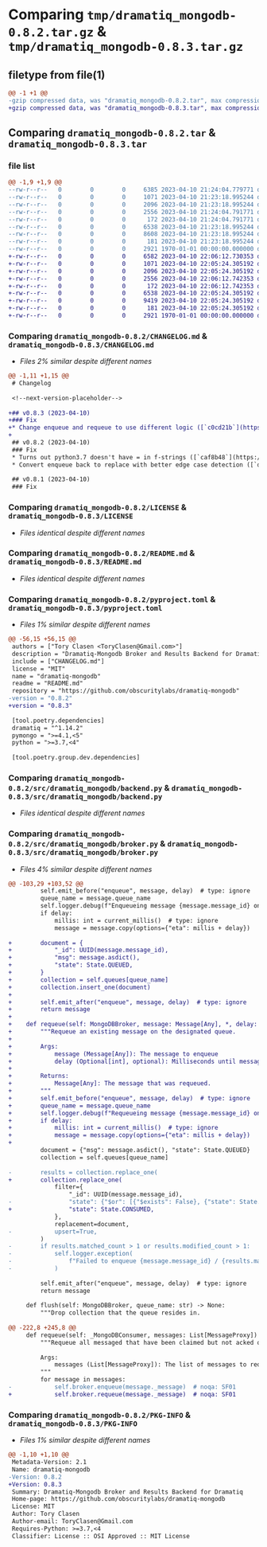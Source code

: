# Comparing `tmp/dramatiq_mongodb-0.8.2.tar.gz` & `tmp/dramatiq_mongodb-0.8.3.tar.gz`

## filetype from file(1)

```diff
@@ -1 +1 @@
-gzip compressed data, was "dramatiq_mongodb-0.8.2.tar", max compression
+gzip compressed data, was "dramatiq_mongodb-0.8.3.tar", max compression
```

## Comparing `dramatiq_mongodb-0.8.2.tar` & `dramatiq_mongodb-0.8.3.tar`

### file list

```diff
@@ -1,9 +1,9 @@
--rw-r--r--   0        0        0     6385 2023-04-10 21:24:04.779771 dramatiq_mongodb-0.8.2/CHANGELOG.md
--rw-r--r--   0        0        0     1071 2023-04-10 21:23:18.995244 dramatiq_mongodb-0.8.2/LICENSE
--rw-r--r--   0        0        0     2096 2023-04-10 21:23:18.995244 dramatiq_mongodb-0.8.2/README.md
--rw-r--r--   0        0        0     2556 2023-04-10 21:24:04.791771 dramatiq_mongodb-0.8.2/pyproject.toml
--rw-r--r--   0        0        0      172 2023-04-10 21:24:04.791771 dramatiq_mongodb-0.8.2/src/dramatiq_mongodb/__init__.py
--rw-r--r--   0        0        0     6538 2023-04-10 21:23:18.995244 dramatiq_mongodb-0.8.2/src/dramatiq_mongodb/backend.py
--rw-r--r--   0        0        0     8608 2023-04-10 21:23:18.995244 dramatiq_mongodb-0.8.2/src/dramatiq_mongodb/broker.py
--rw-r--r--   0        0        0      181 2023-04-10 21:23:18.995244 dramatiq_mongodb-0.8.2/src/dramatiq_mongodb/state.py
--rw-r--r--   0        0        0     2921 1970-01-01 00:00:00.000000 dramatiq_mongodb-0.8.2/PKG-INFO
+-rw-r--r--   0        0        0     6582 2023-04-10 22:06:12.730353 dramatiq_mongodb-0.8.3/CHANGELOG.md
+-rw-r--r--   0        0        0     1071 2023-04-10 22:05:24.305192 dramatiq_mongodb-0.8.3/LICENSE
+-rw-r--r--   0        0        0     2096 2023-04-10 22:05:24.305192 dramatiq_mongodb-0.8.3/README.md
+-rw-r--r--   0        0        0     2556 2023-04-10 22:06:12.742353 dramatiq_mongodb-0.8.3/pyproject.toml
+-rw-r--r--   0        0        0      172 2023-04-10 22:06:12.742353 dramatiq_mongodb-0.8.3/src/dramatiq_mongodb/__init__.py
+-rw-r--r--   0        0        0     6538 2023-04-10 22:05:24.305192 dramatiq_mongodb-0.8.3/src/dramatiq_mongodb/backend.py
+-rw-r--r--   0        0        0     9419 2023-04-10 22:05:24.305192 dramatiq_mongodb-0.8.3/src/dramatiq_mongodb/broker.py
+-rw-r--r--   0        0        0      181 2023-04-10 22:05:24.305192 dramatiq_mongodb-0.8.3/src/dramatiq_mongodb/state.py
+-rw-r--r--   0        0        0     2921 1970-01-01 00:00:00.000000 dramatiq_mongodb-0.8.3/PKG-INFO
```

### Comparing `dramatiq_mongodb-0.8.2/CHANGELOG.md` & `dramatiq_mongodb-0.8.3/CHANGELOG.md`

 * *Files 2% similar despite different names*

```diff
@@ -1,11 +1,15 @@
 # Changelog
 
 <!--next-version-placeholder-->
 
+## v0.8.3 (2023-04-10)
+### Fix
+* Change enqueue and requeue to use different logic ([`c0cd21b`](https://github.com/obscuritylabs/dramatiq-mongodb/commit/c0cd21b0fb1743e1bbe76a6319b76085e4ce2db8))
+
 ## v0.8.2 (2023-04-10)
 ### Fix
 * Turns out python3.7 doesn't have = in f-strings ([`caf8b48`](https://github.com/obscuritylabs/dramatiq-mongodb/commit/caf8b48abbd93b5ae632e3c3ea796b1e4005f3df))
 * Convert enqueue back to replace with better edge case detection ([`d15ad01`](https://github.com/obscuritylabs/dramatiq-mongodb/commit/d15ad01a44136c5ba4d2db89ded3af4bc729d022))
 
 ## v0.8.1 (2023-04-10)
 ### Fix
```

### Comparing `dramatiq_mongodb-0.8.2/LICENSE` & `dramatiq_mongodb-0.8.3/LICENSE`

 * *Files identical despite different names*

### Comparing `dramatiq_mongodb-0.8.2/README.md` & `dramatiq_mongodb-0.8.3/README.md`

 * *Files identical despite different names*

### Comparing `dramatiq_mongodb-0.8.2/pyproject.toml` & `dramatiq_mongodb-0.8.3/pyproject.toml`

 * *Files 1% similar despite different names*

```diff
@@ -56,15 +56,15 @@
 authors = ["Tory Clasen <ToryClasen@Gmail.com>"]
 description = "Dramatiq-Mongodb Broker and Results Backend for Dramatiq"
 include = ["CHANGELOG.md"]
 license = "MIT"
 name = "dramatiq-mongodb"
 readme = "README.md"
 repository = "https://github.com/obscuritylabs/dramatiq-mongodb"
-version = "0.8.2"
+version = "0.8.3"
 
 [tool.poetry.dependencies]
 dramatiq = "^1.14.2"
 pymongo = ">=4.1,<5"
 python = ">=3.7,<4"
 
 [tool.poetry.group.dev.dependencies]
```

### Comparing `dramatiq_mongodb-0.8.2/src/dramatiq_mongodb/backend.py` & `dramatiq_mongodb-0.8.3/src/dramatiq_mongodb/backend.py`

 * *Files identical despite different names*

### Comparing `dramatiq_mongodb-0.8.2/src/dramatiq_mongodb/broker.py` & `dramatiq_mongodb-0.8.3/src/dramatiq_mongodb/broker.py`

 * *Files 4% similar despite different names*

```diff
@@ -103,29 +103,52 @@
         self.emit_before("enqueue", message, delay)  # type: ignore
         queue_name = message.queue_name
         self.logger.debug(f"Enqueueing message {message.message_id} on queue {queue_name}")
         if delay:
             millis: int = current_millis()  # type: ignore
             message = message.copy(options={"eta": millis + delay})
 
+        document = {
+            "_id": UUID(message.message_id),
+            "msg": message.asdict(),
+            "state": State.QUEUED,
+        }
+        collection = self.queues[queue_name]
+        collection.insert_one(document)
+
+        self.emit_after("enqueue", message, delay)  # type: ignore
+        return message
+
+    def requeue(self: MongoDBBroker, message: Message[Any], *, delay: Optional[int] = None) -> Message[Any]:
+        """Requeue an existing message on the designated queue.
+
+        Args:
+            message (Message[Any]): The message to enqueue
+            delay (Optional[int], optional): Milliseconds until message should br processed. Defaults to None.
+
+        Returns:
+            Message[Any]: The message that was requeued.
+        """
+        self.emit_before("enqueue", message, delay)  # type: ignore
+        queue_name = message.queue_name
+        self.logger.debug(f"Requeueing message {message.message_id} on queue {queue_name}")
+        if delay:
+            millis: int = current_millis()  # type: ignore
+            message = message.copy(options={"eta": millis + delay})
+
         document = {"msg": message.asdict(), "state": State.QUEUED}
         collection = self.queues[queue_name]
 
-        results = collection.replace_one(
+        collection.replace_one(
             filter={
                 "_id": UUID(message.message_id),
-                "state": {"$or": [{"$exists": False}, {"state": State.CONSUMED}]},
+                "state": State.CONSUMED,
             },
             replacement=document,
-            upsert=True,
         )
-        if results.matched_count > 1 or results.modified_count > 1:
-            self.logger.exception(
-                f"Failed to enqueue {message.message_id} / {results.matched_count} / {results.modified_count}"
-            )
 
         self.emit_after("enqueue", message, delay)  # type: ignore
         return message
 
     def flush(self: MongoDBBroker, queue_name: str) -> None:
         """Drop collection that the queue resides in.
 
@@ -222,8 +245,8 @@
     def requeue(self: _MongoDBConsumer, messages: List[MessageProxy]) -> None:
         """Requeue all messaged that have been claimed but not acked or nacked.
 
         Args:
             messages (List[MessageProxy]): The list of messages to requeue.
         """
         for message in messages:
-            self.broker.enqueue(message._message)  # noqa: SF01
+            self.broker.requeue(message._message)  # noqa: SF01
```

### Comparing `dramatiq_mongodb-0.8.2/PKG-INFO` & `dramatiq_mongodb-0.8.3/PKG-INFO`

 * *Files 1% similar despite different names*

```diff
@@ -1,10 +1,10 @@
 Metadata-Version: 2.1
 Name: dramatiq-mongodb
-Version: 0.8.2
+Version: 0.8.3
 Summary: Dramatiq-Mongodb Broker and Results Backend for Dramatiq
 Home-page: https://github.com/obscuritylabs/dramatiq-mongodb
 License: MIT
 Author: Tory Clasen
 Author-email: ToryClasen@Gmail.com
 Requires-Python: >=3.7,<4
 Classifier: License :: OSI Approved :: MIT License
```

